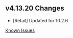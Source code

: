 ## v4.13.20 Changes

* [Retail] Updated for 10.2.6

[Known Issues](https://support.tradeskillmaster.com/en_US/known_issues)
